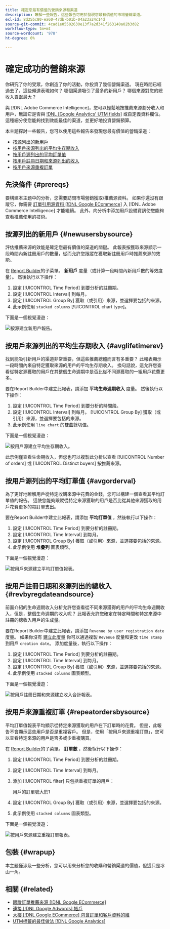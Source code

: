 ```yaml
---
title: 確定您最有價值的營銷來源和渠道
description: 瞭解一些報告，這些報告可用於發現您最有價值的市場營銷渠道。
exl-id: 8d25bc80-ea60-47db-b01b-04a23a24c14d
source-git-commit: 4cad1e05502630e13f7a2d341f263140a02b3d82
workflow-type: tm+mt
source-wordcount: '978'
ht-degree: 0%

---
```


# 確定成功的營銷來源

你研究了你的受眾，你創造了你的活動，你投資了幾個營銷渠道。 現在時間已經過去了，這些頻道表現如何？ 哪個渠道吸引了最多的新用戶？ 哪個來源對您的總收入貢獻最大？

與 [!DNL Adobe Commerce Intelligence]，您可以輕鬆地按推薦來源劃分收入和用戶，無論它是否與 [!DNL [Google Analytics' UTM fields]](https://support.google.com/analytics/answer/1191184?hl=en) 或自定義資料欄位。 這種細分使您能夠找到效能最佳的渠道，並更好地投資營銷預算。

本主題探討一些報告，您可以使用這些報告來發現您最有價值的營銷渠道：

* [按源列出的新用戶](#newusersbysource)
* [按用戶來源列出的平均生存期收入](#avglifetimerev)
* [按用戶源列出的平均訂單值](#avgorderval)
* [按用戶註冊日期和來源列出的收入](#revbyregdateandsource)
* [按用戶來源重複訂單](#repeatordersbysource)

## 先決條件 {#prereqs}

要構建本主題中的分析，您需要訪問市場營銷獲取/推薦源資料。 如果你還沒有跟蹤它，你需要 [訂單引用源資料 [!DNL Google ECommerce]](../importing-data/integrations/google-ecommerce.md) 入 [!DNL Adobe Commerce Intelligence] 才能繼續。 此外，向分析中添加用戶設備資訊使您能夠查看推薦使用的技術。

## 按源列出的新用戶 {#newusersbysource}

評估推薦來源的效能是確定您最有價值的渠道的關鍵。 此報表按獲取來源顯示一段時間內新註冊用戶的數量，從而允許您跟蹤在獲取新註冊用戶時推薦來源的效能。

在 [Report Builder](../../tutorials/using-visual-report-builder.md)的子菜單。 **新用戶** 度量（或計算一段時間內新用戶數的等效度量）。 然後執行以下操作：

1. 設定 [!UICONTROL Time Period] 到要分析的註冊期。
1. 設定 [!UICONTROL Interval] 到每月。
1. 設定 [!UICONTROL Group By] 獲取（或引用）來源，並選擇要包括的來源。
1. 此示例使用 `stacked columns` [!UICONTROL chart type]。

下面是一個視覺漫遊：

![按源建立新用戶報告。](../../assets/New_Users_by_source.gif)

## 按用戶來源列出的平均生存期收入 {#avglifetimerev}

找到能吸引新用戶的渠道非常重要，但這些推薦總體而言有多重要？ 此報表顯示一段時間內來自特定獲取來源的用戶的平均生存期收入。 換句話說，這允許您查看從特定源獲取的用戶在其整個生命週期中是否比從不同源獲取的一組用戶花費更多。

要在Report Builder中建立此報表，請添加 **平均生命週期收入** 度量。 然後執行以下操作：

1. 設定 [!UICONTROL Time Period] 到要分析的時間段。
1. 設定 [!UICONTROL Interval] 到每月。
   [!UICONTROL Group By] 獲取（或引用）來源，並選擇要包括的來源。
1. 此示例使用 `line chart` 的雙曲餘切值。

下面是一個視覺漫遊：

![按用戶源建立平均生存期收入](../../assets/Lifetime_revenue_by_user_source.gif)。

此示例僅查看生命期收入，但您也可以複製此分析以查看 [!UICONTROL Number of orders] 或 [!UICONTROL Distinct buyers] 按推薦來源。

## 按用戶源列出的平均訂單值 {#avgorderval}

為了更好地瞭解用戶從特定收購來源中花費的金錢，您可以構建一個查看其平均訂單值的報告。 這使您能夠跟蹤從特定來源獲取的用戶是否比從其他來源獲取的用戶花費更多的每訂單支出。

要在Report Builder中建立此報表，請添加 **平均訂單值** ，然後執行以下操作：

1. 設定 [!UICONTROL Time Period] 到要分析的註冊期。
1. 設定 [!UICONTROL Time Interval] 到每月。
1. 設定 [!UICONTROL Group By] 獲取（或引用）來源，並選擇要包括的來源。
1. 此示例使用 **堆疊列** 圖表類型。

下面是一個視覺漫遊：

![按用戶來源建立平均訂單值報表。](../../assets/Average_order_value_by_source.gif)

## 按用戶註冊日期和來源列出的總收入 {#revbyregdateandsource}

前面介紹的生命週期收入分析允許您查看從不同來源獲得的用戶的平均生命週期收入，但是，整個生命週期的收入呢？ 此報表允許您確定在特定時間和特定來源中註冊的總收入用戶的生成量。

要在Report Builder中建立此報表，請添加 `Revenue by user registration date` 度量。 如果你沒有 [建立此度量](../../data-user/reports/ess-manage-data-metrics.md) 你可以通過複製 `Revenue` 度量和更改 `time stamp` 到用戶 `creation date`。 添加度量後，執行以下操作：

1. 設定 [!UICONTROL Time Period] 到要分析的註冊期。
1. 設定 [!UICONTROL Time Interval] 到每月。
1. 設定 [!UICONTROL Group By] 獲取（或引用）來源，並選擇要包括的來源。
1. 此示例使用 `stacked columns` 圖表類型。

下面是一個視覺漫遊：

![按用戶註冊日期和來源建立收入合計報表。](../../assets/Revenue_by_user_registration_date_and_source.gif)

## 按用戶來源重複訂單 {#repeatordersbysource}

平均訂單值報表平均顯示從特定來源獲取的用戶在下訂單時的花費。 但是，此報告不會顯示這些用戶是否是重複客戶。 但是，使用「按用戶來源重複訂單」，您可以查看特定來源的用戶是否多或少重複購買。

在 [Report Builder](../../tutorials/using-visual-report-builder.md)的子菜單。 **訂單數** ，然後執行以下操作：

1. 設定 [!UICONTROL Time Period] 到要分析的註冊期。
1. 設定 [!UICONTROL Time Interval] 到每月。
1. 添加 [!UICONTROL filter] 只包括重複訂單的用戶：

   用戶的訂單號大於1

1. 設定 [!UICONTROL Group By] 獲取（或引用）來源，並選擇要包括的來源。
1. 此示例使用 `stacked columns` 圖表類型。

下面是一個視覺漫遊：

![按用戶來源建立重複訂單報表。](../../assets/Repeat_orders_by_user_source.gif)


## 包裝 {#wrapup}

本主題僅涉及一些分析，您可以用來分析您的收購和營銷渠道的價值，但這只是冰山一角。

## 相關 {#related}

* [跟蹤訂單推薦來源 [!DNL Google ECommerce]](../importing-data/integrations/google-ecommerce.md)
* [連接 [!DNL Google Adwords] 帳戶](../importing-data/integrations/google-adwords.md)
* [大樓 [!DNL Google ECommerce] 包含訂單和客戶資料的維](../data-warehouse-mgr/bldg-google-ecomm-dim.md)
* [UTM標籤的最佳做法 [!DNL Google Analytics]](../../best-practices/utm-tagging-google.md)

